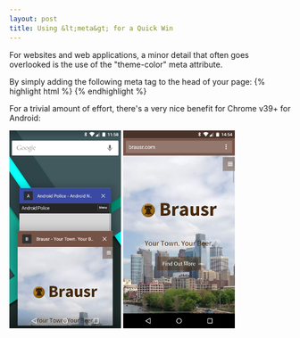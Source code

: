 ```yaml
---
layout: post
title: Using &lt;meta&gt; for a Quick Win
---
```


For websites and web applications, a minor detail that often goes overlooked is the use of the
"theme-color" meta attribute.

By simply adding the following meta tag to the head of your page:
{% highlight html %}
<meta name="theme-color" content="#795548" />
{% endhighlight %}

For a trivial amount of effort, there's a very nice benefit for Chrome v39+ for Android:

<img src="/public/img/posts/20150130/1.png" alt="Recents View" style="display:inline;" />
<img src="/public/img/posts/20150130/2.png" alt="Web View" style="display:inline;" />
